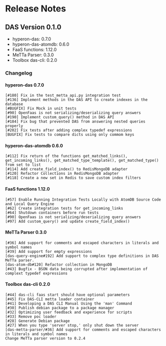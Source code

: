 # Release Notes

## DAS Version 0.1.0

* hyperon-das: 0.7.0
* hyperon-das-atomdb: 0.6.0
* FaaS functions: 1.12.0
* MeTTa Parser: 0.3.0
* Toolbox das-cli: 0.2.0

### Changelog

#### hyperon-das 0.7.0

```
[#180] Fix in the test_metta_api.py integration test
[#136] Implement methods in the DAS API to create indexes in the database
[#BUGFIX] Fix Mock in unit tests
[#90] OpenFaas is not serializing/deserializing query answers
[#190] Implement custom_query() method in DAS API
[#184] Fix bug that prevented DAS from answering nested queries properly
[#202] Fix tests after adding complex typedef expressions
[BUGFIX] Fix tests to compare dicts using only commom keys
```

#### hyperon-das-atomdb 0.6.0

```
[#112] Fix return of the functions get_matched_links(), get_incoming_links(), get_matched_type_template(), get_matched_type() from set to list
[#114] Add create_field_index() to RedisMongoDB adapter
[#120] Refactor Collections in RedisMongoDB adapter
[#118] Create a new set in Redis to save custom index filters
```

#### FaaS functions 1.12.0

```
[#57] Enable Running Integration Tests Locally with AtomDB Source Code and Local Query Engine
[#62] Create integration tests for get_incoming_links
[#64] Shutdown containers before run tests
[#90] OpenFaas is not serializing/deserializing query answers
[#97] Add custom_query() and update create_field_index()
```

#### MeTTa Parser 0.3.0

```
[#36] Add support for comments and escaped characters in literals and symbol names
[#39] Add support for empty expressions
[das-query-engine#192] Add support to complex type definitions in DAS MeTTa parser.
[das-atom-db#120] Refactor collection in MongoDB
[#43] Bugfix - BSON data being corrupted after implementation of complext typedef expressions
```

#### Toolbox das-cli 0.2.0

```
[#44] das-cli faas start should have optional parameters
[#45] Fix DAS-CLI metta loader container 
[#41] Developing a DAS CLI Manual Using the 'man' Command
[#30] Publish debian package to a package manager
[#32] Optimizing user feedback and experience for scripts
[#33] Remove poc loader
[#28] Generate Debian package
[#27] When you type 'server stop,' only shut down the server
[das-metta-parser/#36] Add support for comments and escaped characters in literals and symbol names
Change MeTTa parser version to 0.2.4
```
